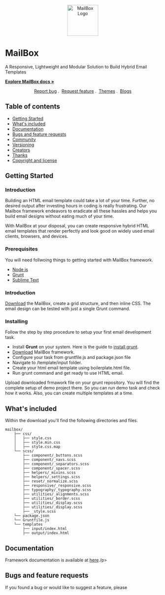 <p align="center">
	<a href="https://www.mailerstock.com/wp-content/uploads/2019/03/logo-mailbox.png">
		<img src="https://www.mailerstock.com/wp-content/uploads/2019/03/logo-mailbox.png" alt="MailBox Logo" width="100" />
	</a>
</p>

<h1>MailBox</h1>
<p>A Responsive, Lightweight and Modular Solution to Build Hybrid Email Templates</p>
<p><a href="https://www.mailerstock.com/email-framework/docs"><strong>Explore MailBox docs »</strong></a></p>
<p align="center">
	<a href="https://github.com/Mailerstock/mailbox/issues/new">Report bug</a>&nbsp;.&nbsp;
	<a href="https://github.com/Mailerstock/mailbox/issues/new">Request feature</a>&nbsp;.&nbsp;
	<a href="https://www.mailerstock.com/email-templates/">Themes</a>&nbsp;.&nbsp;
	<a href="">Blogs</a>
</p>

## Table of contents
- [Getting Started](#getting-started)
- [What's included](#whats-included)
- [Documentation](#documentation)
- [Bugs and feature requests](#bugs-and-feature-requests)
- [Community](#community)
- [Versioning](#versioning)
- [Creators](#creators)
- [Thanks](#thanks)
- [Copyright and license](#copyright-and-license)

## Getting Started

<h3>Introduction</h3>
<p>Building an HTML email template could take a lot of your time. Further, no desired output after investing hours in coding is really frustrating. Our Mailbox framework endeavors to eradicate all these hassles and helps you build email designs without eating much of your time.</p>
<p>With MailBox at your disposal, you can create responsive hybrid HTML email templates that render perfectly and look good on widely used email clients, browsers, and devices.</p>
<h3>Prerequisites</h3>
<p>You will need follwoing things to getting started with MailBox framework.</p>
<ul>
	<li><a href="https://nodejs.org/en/">Node js</a></li>
	<li><a href="https://gruntjs.com/">Grunt</a></li>
	<li><a href="https://www.sublimetext.com/3">Sublime Text</a></li>
</ul>
<h3>Introduction</h3>
<p><a href="#">Download</a> the MailBox, create a grid structure, and then inline CSS. The email design can be tested with just a single Grunt command.</p>
<h3>Installing</h3>
<p>Follow the step by step procedure to setup your first email development task.</p>
<ul>
	<li>Install <strong>Grunt</strong> on your system. Here is the guide to <a href="https://gruntjs.com/getting-started">install grunt</a>.</li>
	<li><a href="#">Download</a> MailBox framework.</li>
	<li>Configure your task from gruntfile.js and package.json file</li>
	<li>Navigate to /template/input folder.</li>
	<li>Create your html email template using boilerplate.html file.</li>
	<li>Run grunt command and get ready to use HTML email.</li>
</ul>
<p>Upload downloaded frmawork file on your grunt repository. You will find the complete setup of demo project there. So you can run demo task and check how it works. Also, you can create multiple templates at a time.</p>
</ul>

## What's included

<p>Within the download you'll find the following directories and files.</p>

```text
mailbox/
    ├── css/
    │   ├── style.css
    │   ├── style.min.css
    │   ├── style.css.map
    └── scss/
        ├── component/_buttons.scss
        ├── component/_navs.scss
        ├── component/_separators.scss
        ├── component/_spacer.scss
        ├── helpers/_mixins.scss
        ├── helpers/_settings.scss
        ├── reset/_normalize.scss
        ├── responsive/_responsive.scss
        ├── typography/_typography.scss
        ├── utilities/_alignments.scss
        ├── utilities/_border.scss
        ├── utilities/_display.scss
        ├── utilities/_display.scss
        ├── _style.scss
    └── package.json
    └── Gruntfile.js
    └── templates
    	├── input/index.html
    	├── output/index.html
```

## Documentation

<p>Framework documentation is available at <a href="https://www.mailerstock.com/email-framework/docs/introduction/">here</a>./p>


## Bugs and feature requests

<p>If you found a bug or would like to suggest a feature, please</p>
